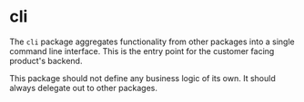 # cli

The `cli` package aggregates functionality from other packages into a single
command line interface. This is the entry point for the customer facing
product's backend.

This package should not define any business logic of its own. It should always
delegate out to other packages.
